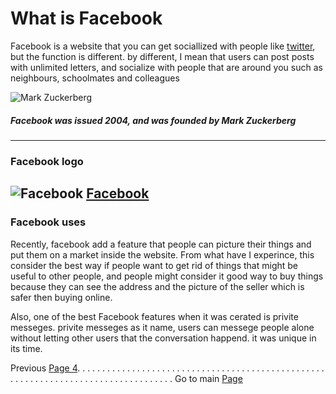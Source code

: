 # What is Facebook 
Facebook is a website that you can get sociallized with people like [twitter](https://twitter.com/home), but the function is different. by different, I mean that users can post posts with unlimited letters, and socialize with people that are around you such as neighbours, schoolmates and colleagues

![Mark Zuckerberg](https://1.bp.blogspot.com/-7koauhI37TI/XXAyc4CYRyI/AAAAAAAAAJc/KEHMOKBQ2zA7jb7gId5QXn1BI0gVQbZ2ACLcBGAs/s640/589228_v9_ba.jpg "This is Mark Zuckerberg")
##### Facebook was issued **2004**, and was founded by Mark Zuckerberg
---

### Facebook logo

![Facebook](https://www.facebook.com/images/fb_icon_325x325.png)
[Facebook](https://www.facebook.com/)
---

### Facebook uses
Recently, facebook add a feature that people can picture their things and put them on a market inside the website. From what have I experince, this consider the best way if people want to get rid of things that might be useful to other people, and people might consider it good way to buy things because they can see the address and the picture of the seller which is safer then buying online.

Also, one of the best Facebook features when it was cerated is privite messeges. privite messeges as it name, users can messege people alone without letting other users that the conversation happend. it was unique in its time. 

Previous [Page 4](https://github.com/YousifAlSaeed/FinalProject/edit/master/Page4.md). . . . . . . . . . . . . . . . . . . . . . . . . . . . . . . . . . . . . . . . . . . . . . . . . . . . . . . . . . . . . . . . . . . . . . . . . . . . . .  . . . . . Go to main [Page](https://github.com/YousifAlSaeed/FinalProject) 
